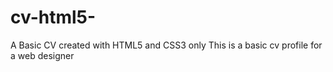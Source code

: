 # cv-html5-
A Basic CV created with HTML5 and CSS3 only
This is a basic cv profile for a web designer
